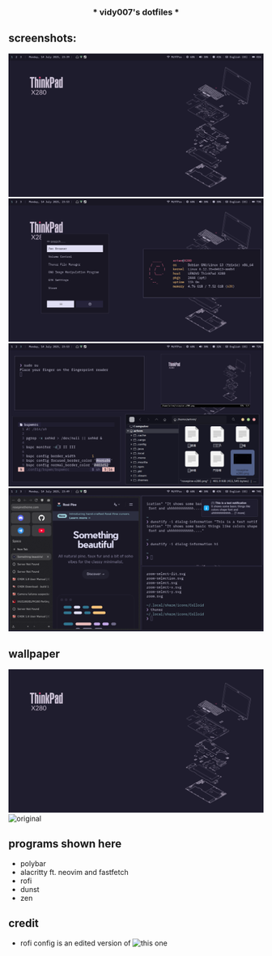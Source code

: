 ### <p align=center>\* vidy007's dotfiles \* </p>

## screenshots:

![](docs/1.png)
![](docs/2.png)
![](docs/3.png)
![](docs/4.png)

## wallpaper
![](./rosepine-x280.png)
![original](https://www.reddit.com/r/thinkpad/comments/1karud8/made_some_wallpapers_for_the_thinkpad_x280/)
## programs shown here
* polybar
* alacritty ft. neovim and fastfetch
* rofi
* dunst
* zen
## credit
* rofi config is an edited version of ![this one](https://github.com/adi1090x/rofi/blob/master/files/launchers/type-1/style-3.rasi)
